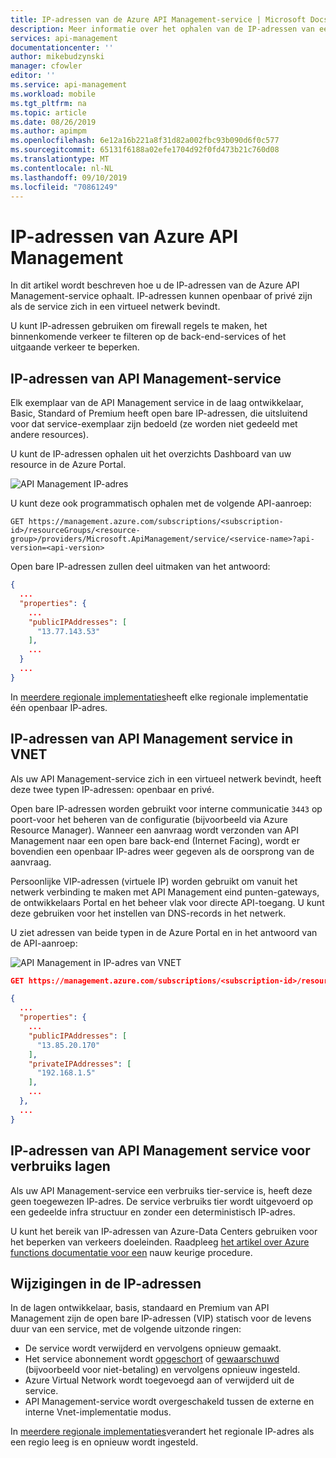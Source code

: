 ```yaml
---
title: IP-adressen van de Azure API Management-service | Microsoft Docs
description: Meer informatie over het ophalen van de IP-adressen van een Azure API Management-service en wanneer deze worden gewijzigd.
services: api-management
documentationcenter: ''
author: mikebudzynski
manager: cfowler
editor: ''
ms.service: api-management
ms.workload: mobile
ms.tgt_pltfrm: na
ms.topic: article
ms.date: 08/26/2019
ms.author: apimpm
ms.openlocfilehash: 6e12a16b221a8f31d82a002fbc93b090d6f0c577
ms.sourcegitcommit: 65131f6188a02efe1704d92f0fd473b21c760d08
ms.translationtype: MT
ms.contentlocale: nl-NL
ms.lasthandoff: 09/10/2019
ms.locfileid: "70861249"
---
```

# <a name="ip-addresses-of-azure-api-management"></a>IP-adressen van Azure API Management

In dit artikel wordt beschreven hoe u de IP-adressen van de Azure API Management-service ophaalt. IP-adressen kunnen openbaar of privé zijn als de service zich in een virtueel netwerk bevindt.

U kunt IP-adressen gebruiken om firewall regels te maken, het binnenkomende verkeer te filteren op de back-end-services of het uitgaande verkeer te beperken.

## <a name="ip-addresses-of-api-management-service"></a>IP-adressen van API Management-service

Elk exemplaar van de API Management service in de laag ontwikkelaar, Basic, Standard of Premium heeft open bare IP-adressen, die uitsluitend voor dat service-exemplaar zijn bedoeld (ze worden niet gedeeld met andere resources). 

U kunt de IP-adressen ophalen uit het overzichts Dashboard van uw resource in de Azure Portal.

![API Management IP-adres](media/api-management-howto-ip-addresses/public-ip.png)

U kunt deze ook programmatisch ophalen met de volgende API-aanroep:

```
GET https://management.azure.com/subscriptions/<subscription-id>/resourceGroups/<resource-group>/providers/Microsoft.ApiManagement/service/<service-name>?api-version=<api-version>
```

Open bare IP-adressen zullen deel uitmaken van het antwoord:

```json
{
  ...
  "properties": {
    ...
    "publicIPAddresses": [
      "13.77.143.53"
    ],
    ...
  }
  ...
}
```

In [meerdere regionale implementaties](api-management-howto-deploy-multi-region.md)heeft elke regionale implementatie één openbaar IP-adres.

## <a name="ip-addresses-of-api-management-service-in-vnet"></a>IP-adressen van API Management service in VNET

Als uw API Management-service zich in een virtueel netwerk bevindt, heeft deze twee typen IP-adressen: openbaar en privé.

Open bare IP-adressen worden gebruikt voor interne communicatie `3443` op poort-voor het beheren van de configuratie (bijvoorbeeld via Azure Resource Manager). Wanneer een aanvraag wordt verzonden van API Management naar een open bare back-end (Internet Facing), wordt er bovendien een openbaar IP-adres weer gegeven als de oorsprong van de aanvraag.

Persoonlijke VIP-adressen (virtuele IP) worden gebruikt om vanuit het netwerk verbinding te maken met API Management eind punten-gateways, de ontwikkelaars Portal en het beheer vlak voor directe API-toegang. U kunt deze gebruiken voor het instellen van DNS-records in het netwerk.

U ziet adressen van beide typen in de Azure Portal en in het antwoord van de API-aanroep:

![API Management in IP-adres van VNET](media/api-management-howto-ip-addresses/vnet-ip.png)


```json
GET https://management.azure.com/subscriptions/<subscription-id>/resourceGroups/<resource-group>/providers/Microsoft.ApiManagement/service/<service-name>?api-version=<api-version>

{
  ...
  "properties": {
    ...
    "publicIPAddresses": [
      "13.85.20.170"
    ],
    "privateIPAddresses": [
      "192.168.1.5"
    ],
    ...
  },
  ...
}
```

## <a name="ip-addresses-of-consumption-tier-api-management-service"></a>IP-adressen van API Management service voor verbruiks lagen

Als uw API Management-service een verbruiks tier-service is, heeft deze geen toegewezen IP-adres. De service verbruiks tier wordt uitgevoerd op een gedeelde infra structuur en zonder een deterministisch IP-adres. 

U kunt het bereik van IP-adressen van Azure-Data Centers gebruiken voor het beperken van verkeers doeleinden. Raadpleeg [het artikel over Azure functions documentatie voor een](../azure-functions/ip-addresses.md#data-center-outbound-ip-addresses) nauw keurige procedure.

## <a name="changes-to-the-ip-addresses"></a>Wijzigingen in de IP-adressen

In de lagen ontwikkelaar, basis, standaard en Premium van API Management zijn de open bare IP-adressen (VIP) statisch voor de levens duur van een service, met de volgende uitzonde ringen:

* De service wordt verwijderd en vervolgens opnieuw gemaakt.
* Het service abonnement wordt [opgeschort](https://github.com/Azure/azure-resource-manager-rpc/blob/master/v1.0/subscription-lifecycle-api-reference.md#subscription-states) of [gewaarschuwd](https://github.com/Azure/azure-resource-manager-rpc/blob/master/v1.0/subscription-lifecycle-api-reference.md#subscription-states) (bijvoorbeeld voor niet-betaling) en vervolgens opnieuw ingesteld.
* Azure Virtual Network wordt toegevoegd aan of verwijderd uit de service.
* API Management-service wordt overgeschakeld tussen de externe en interne Vnet-implementatie modus.

In [meerdere regionale implementaties](api-management-howto-deploy-multi-region.md)verandert het regionale IP-adres als een regio leeg is en opnieuw wordt ingesteld.

